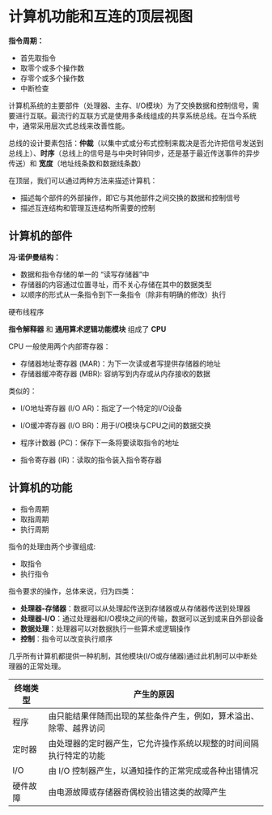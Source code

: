 # 计算机功能和互连的顶层视图

**指令周期：**

- 首先取指令
- 取零个或多个操作数
- 存零个或多个操作数
- 中断检查

计算机系统的主要部件（处理器、主存、I/O模块）为了交换数据和控制信号，需要进行互联。最流行的互联方式是使用多条线组成的共享系统总线。在当今系统中，通常采用层次式总线来改善性能。

总线的设计要素包括：**仲裁**（以集中式或分布式控制来裁决是否允许把信号发送到总线上）、**时序**（总线上的信号是与中央时钟同步，还是基于最近传送事件的异步传送）和 **宽度**（地址线条数和数据线条数）

在顶层，我们可以通过两种方法来描述计算机：

- 描述每个部件的外部操作，即它与其他部件之间交换的数据和控制信号
- 描述互连结构和管理互连结构所需要的控制

## 计算机的部件

**冯·诺伊曼结构：**

- 数据和指令存储的单一的 “读写存储器”中
- 存储器的内容通过位置寻址，而不关心存储在其中的数据类型
- 以顺序的形式从一条指令到下一条指令（除非有明确的修改）执行

硬布线程序

**指令解释器** 和 **通用算术逻辑功能模块** 组成了 **CPU**

CPU 一般使用两个内部寄存器：

- 存储器地址寄存器 (MAR)：为下一次读或者写提供存储器的地址
- 存储器缓冲寄存器 (MBR): 容纳写到内存或从内存接收的数据

类似的：

- I/O地址寄存器 (I/O AR)：指定了一个特定的I/O设备
- I/O缓冲寄存器 (I/O BR)：用于I/O模块与CPU之间的数据交换

- 程序计数器 (PC)：保存下一条将要读取指令的地址
- 指令寄存器 (IR)：读取的指令装入指令寄存器

## 计算机的功能

- 指令周期
- 取指周期
- 执行周期

指令的处理由两个步骤组成:

- 取指令
- 执行指令

指令要求的操作，总体来说，归为四类：

- **处理器-存储器**：数据可以从处理起传送到存储器或从存储器传送到处理器
- **处理器-I/O**：通过处理器和I/O模块之间的传输，数据可以送到或来自外部设备
- **数据处理**：处理器可以对数据执行一些算术或逻辑操作
- **控制**：指令可以改变执行顺序

几乎所有计算机都提供一种机制，其他模块(I/O或存储器)通过此机制可以中断处理器的正常处理。

| 终端类型 | 产生的原因 |
| - | - |
| 程序 | 由只能结果伴随而出现的某些条件产生，例如，算术溢出、除零、越界访问 |
| 定时器 | 由处理器的定时器产生，它允许操作系统以规整的时间间隔执行特定的功能 |
| I/O | 由 I/O 控制器产生，以通知操作的正常完成或各种出错情况 |
| 硬件故障 | 由电源故障或存储器奇偶校验出错这类的故障产生 |


